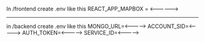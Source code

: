 In /frontend
create .env like this
REACT_APP_MAPBOX = <------>



***************************************

in /backend
create .env like this
MONGO_URL=<----->
ACCOUNT_SID=<----->
AUTH_TOKEN=<----->
SERVICE_ID=<----->
